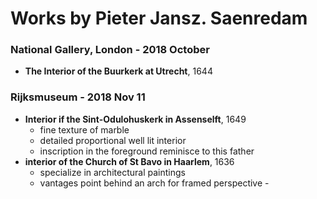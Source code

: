 # Works by Pieter Jansz. Saenredam

### National Gallery, London - 2018 October 
- **The Interior of the Buurkerk at Utrecht**, 1644

### Rijksmuseum - 2018 Nov 11
- **Interior if the Sint-Odulohuskerk in Assenselft**, 1649
    - fine texture of marble
    - detailed proportional well lit interior
    - inscription in the foreground reminisce to this father
- **interior of the Church of St Bavo in Haarlem**, 1636
    - specialize in architectural paintings
    - vantages point behind an arch for framed perspective - 
